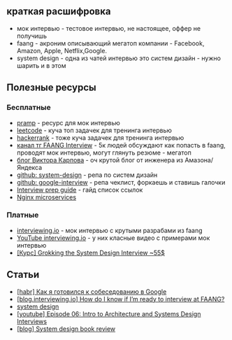 ## краткая расшифровка
- мок интервью - тестовое интервью, не настоящее, оффер не получишь
- faang - акроним описывающий мегатоп компании - Facebook, Amazon, Apple, Netflix,Google.
- system design - одна из чатей интервью это систем дизайн - нужно шарить и в этом

## Полезные ресурсы
### Бесплатные
- [pramp](https://www.pramp.com/#/) - ресурс для мок интервью
- [leetcode](https://leetcode.com/) - куча топ задачек для тренинга интервью
- [hackerrank](https://hackerrank.com) - тоже куча задачек для тренинга интервью
- [канал тг FAANG Interview](https://t.me/FaangInterview) - 5к людей обсуждают как попасть в faang, проводят мок интервью, могут глянуть резюме - мегатоп
- [блог Виктора Карпова](https://vitkarpov.me/posts/) - оч крутой блог от инженера из Амазона/Яндекса
- [github: system-design](https://github.com/donnemartin/system-design-primer) - репа по систем дизайн
- [github: google-interview](https://github.com/Ilyushin/google-interview-university) - репа чеклист, форкаешь и ставишь галочки
- [Interview prep guide](https://paper.dropbox.com/doc/Interview-Preparation-Guide-PHeQLxMXugqC1vz72wgtX) - гайд список ссылок
- [Nginx microservices](https://www.nginx.com/blog/introduction-to-microservices)

### Платные
- [interviewing.io](https://interviewing.io/) - мок интервью с крутыми разрабами из faang
- [YouTube interviewing.io](https://www.youtube.com/c/interviewingio/videos?view=0&sort=dd&shelf_id=1) - у них класные видео с примерами мок интервью
- [[Курс] Grokking the System Design Interview ~55$](https://www.educative.io/courses/grokking-the-system-design-interview)

## Статьи
- [[habr] Как я готовился к собеседованию в Google](https://habr.com/ru/company/skillfactory/blog/538536/)
- [[blog.interviewing.io] How do I know if I’m ready to interview at FAANG?](https://blog.interviewing.io/how-do-i-know-if-im-ready-to-interview-at-faang/)
- [system design](https://morioh.com/p/d92bef20b205)
- [[youtube] Episode 06: Intro to Architecture and Systems Design Interviews](https://www.youtube.com/watch?v=ZgdS0EUmn70)
- [[blog] System design book review](https://blog.pragmaticengineer.com/system-design-interview-an-insiders-guide-review/)
